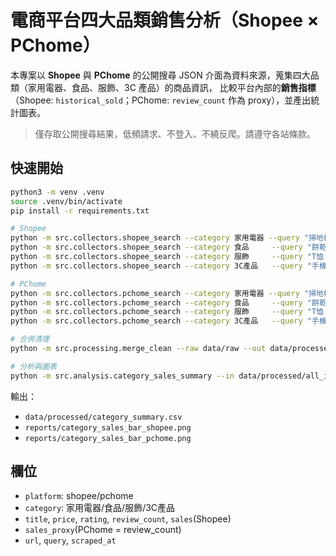 # 電商平台四大品類銷售分析（Shopee × PChome）

本專案以 **Shopee** 與 **PChome** 的公開搜尋 JSON 介面為資料來源，蒐集四大品類（家用電器、食品、服飾、3C 產品）的商品資訊，
比較平台內部的**銷售指標**（Shopee: `historical_sold`；PChome: `review_count` 作為 proxy），並產出統計圖表。

> 僅存取公開搜尋結果，低頻請求、不登入、不繞反爬。請遵守各站條款。

## 快速開始
```bash
python3 -m venv .venv
source .venv/bin/activate
pip install -r requirements.txt

# Shopee
python -m src.collectors.shopee_search --category 家用電器 --query "掃地機器人 電鍋 吸塵器" --pages 2
python -m src.collectors.shopee_search --category 食品     --query "餅乾 零食 咖啡" --pages 2
python -m src.collectors.shopee_search --category 服飾     --query "T恤 外套 襯衫" --pages 2
python -m src.collectors.shopee_search --category 3C產品   --query "手機 筆電 耳機" --pages 2

# PChome
python -m src.collectors.pchome_search --category 家用電器 --query "掃地機器人 電鍋 吸塵器" --pages 2
python -m src.collectors.pchome_search --category 食品     --query "餅乾 零食 咖啡" --pages 2
python -m src.collectors.pchome_search --category 服飾     --query "T恤 外套 襯衫" --pages 2
python -m src.collectors.pchome_search --category 3C產品   --query "手機 筆電 耳機" --pages 2

# 合併清理
python -m src.processing.merge_clean --raw data/raw --out data/processed/all_items.parquet

# 分析與圖表
python -m src.analysis.category_sales_summary --in data/processed/all_items.parquet --out data/processed/category_summary.csv --plot
```

輸出：
- `data/processed/category_summary.csv`
- `reports/category_sales_bar_shopee.png`
- `reports/category_sales_bar_pchome.png`

## 欄位
- `platform`: shopee/pchome
- `category`: 家用電器/食品/服飾/3C產品
- `title`, `price`, `rating`, `review_count`, `sales`(Shopee)
- `sales_proxy`(PChome = review_count)
- `url`, `query`, `scraped_at`
